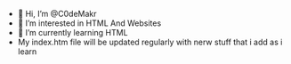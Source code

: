 - 👋 Hi, I’m @C0deMakr
- 👀 I’m interested in HTML And Websites
- 🌱 I’m currently learning HTML
- My index.htm file will be updated regularly with nerw stuff that i add as i learn

<!---
C0deMakr/C0deMakr is a ✨ special ✨ repository because its `README.md` (this file) appears on your GitHub profile.
You can click the Preview link to take a look at your changes.
--->

